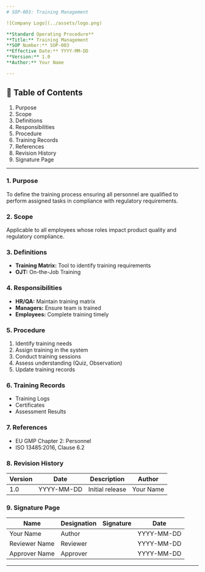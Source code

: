 ```yaml
---
# SOP-003: Training Management

![Company Logo](../assets/logo.png)

**Standard Operating Procedure**  
**Title:** Training Management  
**SOP Number:** SOP-003  
**Effective Date:** YYYY-MM-DD  
**Version:** 1.0  
**Author:** Your Name

---
```


## 📑 Table of Contents
1. Purpose
2. Scope
3. Definitions
4. Responsibilities
5. Procedure
6. Training Records
7. References
8. Revision History
9. Signature Page

---

### 1. Purpose
To define the training process ensuring all personnel are qualified to perform assigned tasks in compliance with regulatory requirements.

### 2. Scope
Applicable to all employees whose roles impact product quality and regulatory compliance.

### 3. Definitions
- **Training Matrix:** Tool to identify training requirements
- **OJT:** On-the-Job Training

### 4. Responsibilities
- **HR/QA:** Maintain training matrix
- **Managers:** Ensure team is trained
- **Employees:** Complete training timely

### 5. Procedure
1. Identify training needs
2. Assign training in the system
3. Conduct training sessions
4. Assess understanding (Quiz, Observation)
5. Update training records

### 6. Training Records
- Training Logs
- Certificates
- Assessment Results

### 7. References
- EU GMP Chapter 2: Personnel
- ISO 13485:2016, Clause 6.2

### 8. Revision History
| Version | Date       | Description     | Author      |
|---------|------------|-----------------|-------------|
| 1.0     | YYYY-MM-DD | Initial release | Your Name   |

### 9. Signature Page
| Name           | Designation    | Signature | Date       |
|----------------|----------------|-----------|------------|
| Your Name      | Author         |           | YYYY-MM-DD |
| Reviewer Name  | Reviewer       |           | YYYY-MM-DD |
| Approver Name  | Approver       |           | YYYY-MM-DD |

---
